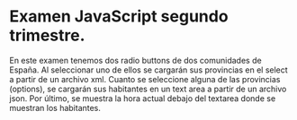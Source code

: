 # Examen JavaScript segundo trimestre.
En este examen tenemos dos radio buttons de dos comunidades de España. Al seleccionar uno de ellos se cargarán sus provincias en el select a partir de un archivo xml. Cuanto se seleccione alguna de las provincias (options), se cargarán sus habitantes en un text area a partir de un archivo json. Por último, se muestra la hora actual debajo del textarea donde se muestran los habitantes.
